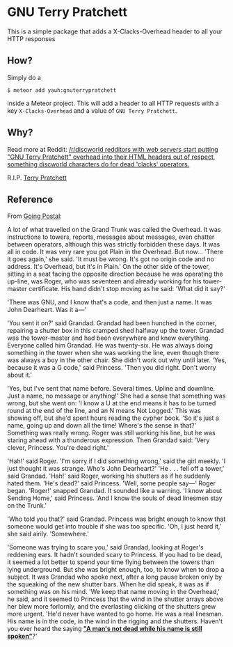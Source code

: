 GNU Terry Pratchett
===================

This is a simple package that adds a X-Clacks-Overhead header to all
your HTTP responses

How?
----

Simply do a

    $ meteor add yauh:gnuterrypratchett

inside a Meteor project. This will add a header to all HTTP requests
with a key `X-Clacks-Overhead` and a value of `GNU Terry Pratchett`.

Why?
----

Read more at Reddit: [/r/discworld redditors with web servers start
putting "GNU Terry Pratchett" overhead into their HTML headers out of
respect, something discworld characters do for dead 'clacks'
operators.](http://www.reddit.com/r/bestof/comments/2yyop7/rdiscworld_redditors_with_web_servers_start/)

R.I.P. [Terry Pratchett](http://en.wikipedia.org/wiki/Terry_Pratchett)

Reference
---------

From [Going Postal](http://en.wikipedia.org/wiki/Going_Postal):

A lot of what travelled on the Grand Trunk was called the Overhead. It
was instructions to towers, reports, messages about messages, even
chatter between operators, although this was strictly forbidden these
days. It was all in code. It was very rare you got Plain in the
Overhead. But now... 'There it goes again,' she said. 'It must be wrong.
It's got no origin code and no address. It's Overhead, but it's in
Plain.' On the other side of the tower, sitting in a seat facing the
opposite direction because he was operating the up-line, was Roger, who
was seventeen and already working for his tower-master certificate. His
hand didn't stop moving as he said: 'What did it say?'

'There was GNU, and I know that's a code, and then just a name. It was
John Dearheart. Was it a—'

'You sent it on?' said Grandad. Grandad had been hunched in the corner,
repairing a shutter box in this cramped shed halfway up the tower.
Grandad was the tower-master and had been everywhere and knew
everything. Everyone called him Grandad. He was twenty-six. He was
always doing something in the tower when she was working the line, even
though there was always a boy in the other chair. She didn't work out
why until later. 'Yes, because it was a G code,' said Princess. 'Then
you did right. Don't worry about it.'

'Yes, but I've sent that name before. Several times. Upline and
downline. Just a name, no message or anything!' She had a sense that
something was wrong, but she went on: 'I know a U at the end means it
has to be turned round at the end of the line, and an N means Not
Logged.' This was showing off, but she'd spent hours reading the cypher
book. 'So it's just a name, going up and down all the time! Where's the
sense in that?' Something was really wrong. Roger was still working his
line, but he was staring ahead with a thunderous expression. Then
Grandad said: 'Very clever, Princess. You're dead right.'

'Hah!' said Roger. 'I'm sorry if I did something wrong,' said the girl
meekly. 'I just thought it was strange. Who's John Dearheart?' 'He . . .
fell off a tower,' said Grandad. 'Hah!' said Roger, working his shutters
as if he suddenly hated them. 'He's dead?' said Princess. 'Well, some
people say—' Roger began. 'Roger!' snapped Grandad. It sounded like a
warning. 'I know about Sending Home,' said Princess. 'And I know the
souls of dead linesmen stay on the Trunk.'

'Who told you that?' said Grandad. Princess was bright enough to know
that someone would get into trouble if she was too specific. 'Oh, I just
heard it,' she said airily. 'Somewhere.'

'Someone was trying to scare you,' said Grandad, looking at Roger's
reddening ears. It hadn't sounded scary to Princess. If you had to be
dead, it seemed a lot better to spend your time flying between the
towers than lying underground. But she was bright enough, too, to know
when to drop a subject. It was Grandad who spoke next, after a long
pause broken only by the squeaking of the new shutter bars. When he did
speak, it was as if something was on his mind. 'We keep that name moving
in the Overhead,' he said, and it seemed to Princess that the wind in
the shutter arrays above her blew more forlornly, and the everlasting
clicking of the shutters grew more urgent. 'He'd never have wanted to go
home. He was a real linesman. His name is in the code, in the wind in
the rigging and the shutters. Haven't you ever heard the saying [**"A
man's not dead while his name is still spoken"**](http://www.reddit.com/r/discworld/comments/2ysv26/sir_terry_has_gone_for_the_long_walk_across_the/cpcmru1)?'
